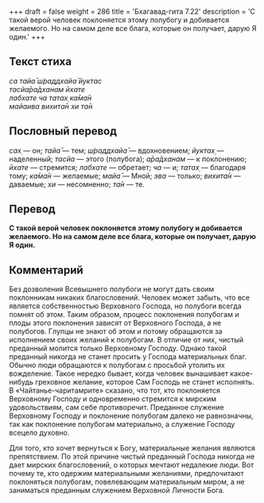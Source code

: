 +++
draft = false
weight = 286
title = 'Бхагавад-гита 7.22'
description = 'С такой верой человек поклоняется этому полубогу и добивается желаемого. Но на самом деле все блага, которые он получает, дарую Я один.'
+++

## Текст стиха

_са тайа̄ ш́раддхайа̄ йуктас  
тасйа̄ра̄дханам ӣхате  
лабхате ча татах̣ ка̄ма̄н  
майаива вихита̄н хи та̄н_

## Пословный перевод

_сах̣_ — он; _тайа̄_ — тем; _ш́раддхайа̄_ — вдохновением; _йуктах̣_ — наделенный; _тасйа_ — этого (полубога); _а̄ра̄дханам_ — к поклонению; _ӣхате_ — стремится; _лабхате_ — обретает; _ча_ — и; _татах̣_ — благодаря тому; _ка̄ма̄н_ — желаемые; _майа̄_ — Мной; _эва_ — только; _вихита̄н_ — даваемые; _хи_ — несомненно; _та̄н_ — те.

## Перевод

**С такой верой человек поклоняется этому полубогу и добивается желаемого. Но на самом деле все блага, которые он получает, дарую Я один.**

## Комментарий

Без дозволения Всевышнего полубоги не могут дать своим поклонникам никаких благословений. Человек может забыть, что все является собственностью Верховного Господа, но полубоги всегда помнят об этом. Таким образом, процесс поклонения полубогам и плоды этого поклонения зависят от Верховного Господа, а не полубогов. Глупцы не знают об этом и потому обращаются за исполнением своих желаний к полубогам. В отличие от них, чистый преданный молится только Верховному Господу. Однако такой преданный никогда не станет просить у Господа материальных благ. Обычно люди обращаются к полубогам с просьбой утолить их вожделение. Такое нередко бывает, когда человек вынашивает какое-нибудь греховное желание, которое Сам Господь не станет исполнять. В «Чайтанье-чаритамрите» сказано, что тот, кто поклоняется Верховному Господу и одновременно стремится к мирским удовольствиям, сам себе противоречит. Преданное служение Верховному Господу и поклонение полубогам далеко не равнозначны, так как поклонение полубогам материально, а служение Господу всецело духовно.

Для того, кто хочет вернуться к Богу, материальные желания являются препятствием. По этой причине чистый преданный Господа никогда не дает мирских благословений, о которых мечтают недалекие люди. Вот почему те, кто одержим материальными желаниями, предпочитают поклоняться полубогам, повелевающим материальным миром, а не заниматься преданным служением Верховной Личности Бога.

